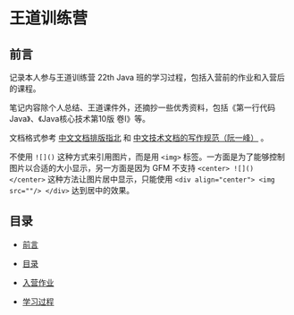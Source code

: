 # 王道训练营

## 前言

记录本人参与王道训练营 22th Java 班的学习过程，包括入营前的作业和入营后的课程。  

笔记内容除个人总结、王道课件外，还摘抄一些优秀资料，包括《第一行代码Java》、《Java核心技术第10版 卷Ⅰ》等。

文档格式参考 <a href = "https://github.com/sparanoid/chinese-copywriting-guidelines">中文文档排版指北</a> 和 <a href = "https://github.com/ruanyf/document-style-guide">中文技术文档的写作规范（阮一峰）</a> 。  

不使用 `![]()` 这种方式来引用图片，而是用 `<img>` 标签。一方面是为了能够控制图片以合适的大小显示，另一方面是因为 GFM 不支持 `<center> ![]() </center>` 这种方法让图片居中显示，只能使用 `<div align="center"> <img src=""/> </div>` 达到居中的效果。

## 目录

- [前言](#前言)

- [目录](#目录)

- [入营作业](./before)

- [学习过程](./doing)
